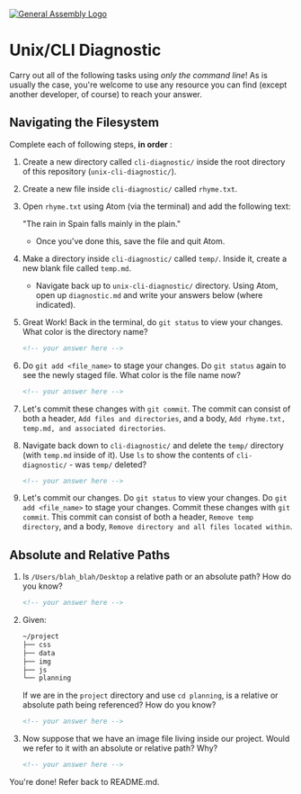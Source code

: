 [![General Assembly Logo](https://camo.githubusercontent.com/1a91b05b8f4d44b5bbfb83abac2b0996d8e26c92/687474703a2f2f692e696d6775722e636f6d2f6b6538555354712e706e67)](https://generalassemb.ly/education/web-development-immersive)

# Unix/CLI Diagnostic

Carry out all of the following tasks using _only the command line_! As is
usually the case, you're welcome to use any resource you can find (except
another developer, of course) to reach your answer.

## Navigating the Filesystem

Complete each of following steps, **in order** :

1. Create a new directory called `cli-diagnostic/` inside the root directory of
  this repository (`unix-cli-diagnostic/`).

1. Create a new file inside `cli-diagnostic/` called `rhyme.txt`.

1. Open `rhyme.txt` using Atom (via the terminal) and add the following text:

     "The rain in Spain falls mainly in the plain."

    - Once you've done this, save the file and quit Atom.

1. Make a directory inside `cli-diagnostic/` called `temp/`. Inside it, create a
   new blank file called `temp.md`.

    - Navigate back up to `unix-cli-diagnostic/` directory.
    Using Atom, open up `diagnostic.md` and write your answers below
    (where indicated).

1. Great Work! Back in the terminal, do `git status` to view your changes. What
   color is the directory name?

    ```md
    <!-- your answer here -->
    ```

1. Do `git add <file_name>` to stage your changes. Do `git status` again to see
   the newly staged file. What color is the file name now?

    ```md
    <!-- your answer here -->
    ```

1. Let's commit these changes with `git commit`. The commit can consist of
   both a header, `Add files and directories`, and a body,
   `Add rhyme.txt, temp.md, and associated directories`.

1. Navigate back down to `cli-diagnostic/` and delete the `temp/` directory
   (with `temp.md` inside of it). Use `ls` to show the contents of
   `cli-diagnostic/` - was `temp/` deleted?

    ```md
    <!-- your answer here -->
    ```

1. Let's commit our changes. Do `git status` to view your changes. Do
   `git add <file_name>` to stage your changes. Commit these changes with
   `git commit`. This commit can consist of both a header,
   `Remove temp directory`, and a body,
   `Remove directory and all files located within`.

## Absolute and Relative Paths

1. Is `/Users/blah_blah/Desktop` a relative path or an absolute path? How do you
   know?

    ```md
    <!-- your answer here -->
    ```

1. Given:

    ```sh
    ~/project
    ├── css
    ├── data
    ├── img
    ├── js
    └── planning
    ```

    If we are in the `project` directory and use `cd planning`, is a relative or
    absolute path being referenced? How do you know?

    ```md
    <!-- your answer here -->
    ```

1. Now suppose that we have an image file living inside our project. Would we
   refer to it with an absolute or relative path? Why?

    ```md
    <!-- your answer here -->
    ```

You're done! Refer back to README.md.
